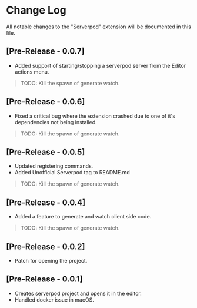 # Change Log

All notable changes to the "Serverpod" extension will be documented in this file.

## [Pre-Release - 0.0.7]

- Added support of starting/stopping a serverpod server from the Editor actions menu.

> TODO: Kill the spawn of generate watch.

## [Pre-Release - 0.0.6]

- Fixed a critical bug where the extension crashed due to one of it's dependencies not being installed.

> TODO: Kill the spawn of generate watch.

## [Pre-Release - 0.0.5]

- Updated registering commands.
- Added Unofficial Serverpod tag to README.md
> TODO: Kill the spawn of generate watch.

## [Pre-Release - 0.0.4]

- Added a feature to generate and watch client side code.
> TODO: Kill the spawn of generate watch.

## [Pre-Release - 0.0.2]

- Patch for opening the project.

## [Pre-Release - 0.0.1]

- Creates serverpod project and opens it in the editor.
- Handled docker issue in macOS.
